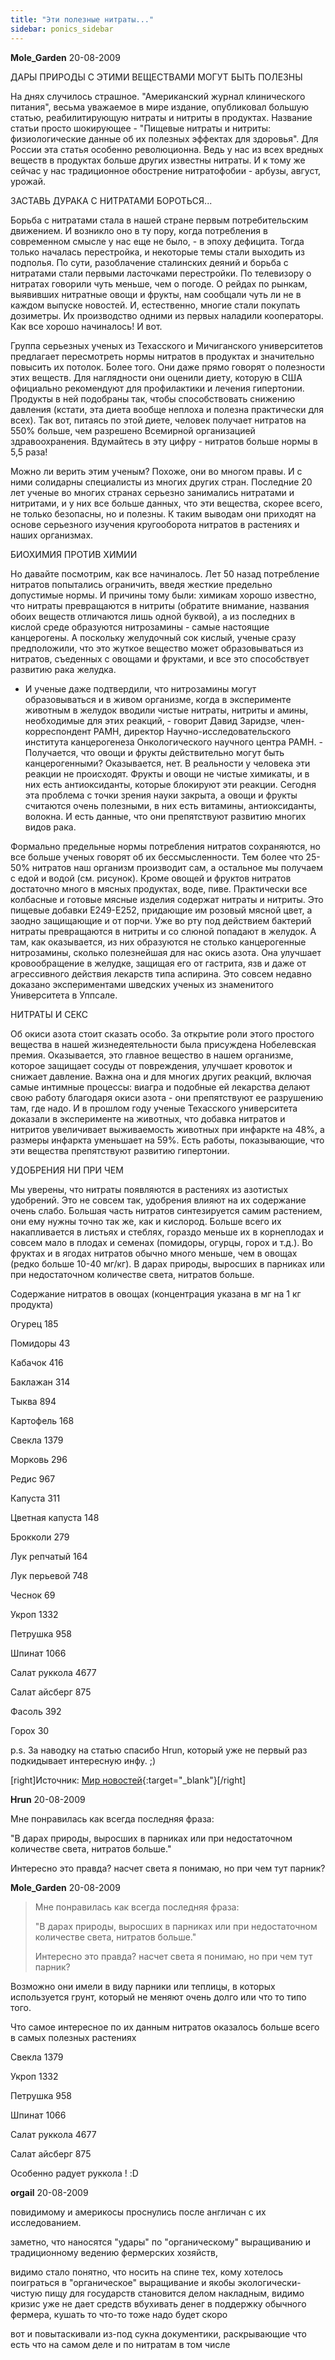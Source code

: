 ```yaml
---
title: "Эти полезные нитраты..."
sidebar: ponics_sidebar
---
```


**Mole_Garden** 20-08-2009

ДАРЫ ПРИРОДЫ С ЭТИМИ ВЕЩЕСТВАМИ МОГУТ БЫТЬ ПОЛЕЗНЫ

На днях случилось страшное. "Американский журнал клинического питания", весьма уважаемое в мире издание, опубликовал большую статью, реабилитирующую нитраты и нитриты в продуктах. Название статьи просто шокирующее - "Пищевые нитраты и нитриты: физиологические данные об их полезных эффектах для здоровья". Для России эта статья особенно революционна. Ведь у нас из всех вредных веществ в продуктах больше других известны нитраты. И к тому же сейчас у нас традиционное обострение нитратофобии - арбузы, август, урожай.

ЗАСТАВЬ ДУРАКА С НИТРАТАМИ БОРОТЬСЯ...

Борьба с нитратами стала в нашей стране первым потребительским движением. И возникло оно в ту пору, когда потребления в современном смысле у нас еще не было, - в эпоху дефицита. Тогда только началась перестройка, и некоторые темы стали выходить из подполья. По сути, разоблачение сталинских деяний и борьба с нитратами стали первыми ласточками перестройки. По телевизору о нитратах говорили чуть меньше, чем о погоде. О рейдах по рынкам, выявивших нитратные овощи и фрукты, нам сообщали чуть ли не в каждом выпуске новостей. И, естественно, многие стали покупать дозиметры. Их производство одними из первых наладили кооператоры. Как все хорошо начиналось! И вот.

Группа серьезных ученых из Техасского и Мичиганского университетов предлагает пересмотреть нормы нитратов в продуктах и значительно повысить их потолок. Более того. Они даже прямо говорят о полезности этих веществ. Для наглядности они оценили диету, которую в США официально рекомендуют для профилактики и лечения гипертонии. Продукты в ней подобраны так, чтобы способствовать снижению давления (кстати, эта диета вообще неплоха и полезна практически для всех). Так вот, питаясь по этой диете, человек получает нитратов на 550% больше, чем разрешено Всемирной организацией здравоохранения. Вдумайтесь в эту цифру - нитратов больше нормы в 5,5 раза!

Можно ли верить этим ученым? Похоже, они во многом правы. И с ними солидарны специалисты из многих других стран. Последние 20 лет ученые во многих странах серьезно занимались нитратами и нитритами, и у них все больше данных, что эти вещества, скорее всего, не только безопасны, но и полезны. К таким выводам они приходят на основе серьезного изучения кругооборота нитратов в растениях и наших организмах.

БИОХИМИЯ ПРОТИВ ХИМИИ

Но давайте посмотрим, как все начиналось. Лет 50 назад потребление нитратов попытались ограничить, введя жесткие предельно допустимые нормы. И причины тому были: химикам хорошо известно, что нитраты превращаются в нитриты (обратите внимание, названия обоих веществ отличаются лишь одной буквой), а из последних в кислой среде образуются нитрозамины - самые настоящие канцерогены. А поскольку желудочный сок кислый, ученые сразу предположили, что это жуткое вещество может образовываться из нитратов, съеденных с овощами и фруктами, и все это способствует развитию рака желудка.

- И ученые даже подтвердили, что нитрозамины могут образовываться и в живом организме, когда в эксперименте животным в желудок вводили чистые нитраты, нитриты и амины, необходимые для этих реакций, - говорит Давид Заридзе, член-корреспондент РАМН, директор Научно-исследовательского института канцерогенеза Онкологического научного центра РАМН. - Получается, что овощи и фрукты действительно могут быть канцерогенными? Оказывается, нет. В реальности у человека эти реакции не происходят. Фрукты и овощи не чистые химикаты, и в них есть антиоксиданты, которые блокируют эти реакции. Сегодня эта проблема с точки зрения науки закрыта, а овощи и фрукты считаются очень полезными, в них есть витамины, антиоксиданты, волокна. И есть данные, что они препятствуют развитию многих видов рака.

Формально предельные нормы потребления нитратов сохраняются, но все больше ученых говорят об их бессмысленности. Тем более что 25-50% нитратов наш организм производит сам, а остальное мы получаем с едой и водой (см. рисунок). Кроме овощей и фруктов нитратов достаточно много в мясных продуктах, воде, пиве. Практически все колбасные и готовые мясные изделия содержат нитраты и нитриты. Это пищевые добавки Е249-Е252, придающие им розовый мясной цвет, а заодно защищающие и от порчи. Уже во рту под действием бактерий нитраты превращаются в нитриты и со слюной попадают в желудок. А там, как оказывается, из них образуются не столько канцерогенные нитрозамины, сколько полезнейшая для нас окись азота. Она улучшает кровообращение в желудке, защищая его от гастрита, язв и даже от агрессивного действия лекарств типа аспирина. Это совсем недавно доказано экспериментами шведских ученых из знаменитого Университета в Уппсале.

НИТРАТЫ И СЕКС

Об окиси азота стоит сказать особо. За открытие роли этого простого вещества в нашей жизнедеятельности была присуждена Нобелевская премия. Оказывается, это главное вещество в нашем организме, которое защищает сосуды от повреждения, улучшает кровоток и снижает давление. Важна она и для многих других реакций, включая самые интимные процессы: виагра и подобные ей лекарства делают свою работу благодаря окиси азота - они препятствуют ее разрушению там, где надо. И в прошлом году ученые Техасского университета доказали в эксперименте на животных, что добавка нитратов и нитритов увеличивает выживаемость животных при инфаркте на 48%, а размеры инфаркта уменьшает на 59%. Есть работы, показывающие, что эти вещества препятствуют развитию гипертонии.

УДОБРЕНИЯ НИ ПРИ ЧЕМ

Мы уверены, что нитраты появляются в растениях из азотистых удобрений. Это не совсем так, удобрения влияют на их содержание очень слабо. Большая часть нитратов синтезируется самим растением, они ему нужны точно так же, как и кислород. Больше всего их накапливается в листьях и стеблях, гораздо меньше их в корнеплодах и совсем мало в плодах и семенах (помидоры, огурцы, горох и т.д.). Во фруктах и в ягодах нитратов обычно много меньше, чем в овощах (редко больше 10-40 мг/кг). В дарах природы, выросших в парниках или при недостаточном количестве света, нитратов больше.

Содержание нитратов в овощах (концентрация указана в мг на 1 кг продукта)

Огурец	185

Помидоры	43

Кабачок	416

Баклажан	314

Тыква	894

Картофель	168

Свекла	1379

Морковь	296

Редис	967

Капуста	311

Цветная капуста	148

Брокколи	279

Лук репчатый	164

Лук перьевой	748

Чеснок	69

Укроп	1332

Петрушка	958

Шпинат	1066

Салат руккола	4677

Салат айсберг	875

Фасоль	392

Горох	30

p.s. За наводку на статью спасибо Hrun, который уже не первый раз подкидывает интересную инфу. ;)

[right]Источник: [Мир новостей](http://www.mirnov.ru/mn/27-1.php){:target="_blank"}[/right]


**Hrun** 20-08-2009

Мне понравилась как всегда последняя фраза:

"В дарах природы, выросших в парниках или при недостаточном количестве света, нитратов больше."

Интересно это правда? насчет света я понимаю, но при чем тут парник?


**Mole_Garden** 20-08-2009

> Мне понравилась как всегда последняя фраза:
> 
> "В дарах природы, выросших в парниках или при недостаточном количестве света, нитратов больше."
> 
> Интересно это правда? насчет света я понимаю, но при чем тут парник?

Возможно они имели в виду парники или теплицы, в которых используется грунт, который не меняют очень долго или что то типо того. 

Что самое интересное по их данным нитратов оказалось больше всего в самых полезных растениях 

Свекла 1379

Укроп 1332

Петрушка 958

Шпинат 1066

Салат руккола 4677

Салат айсберг 875

Особенно радует руккола ! :D


**orgail** 20-08-2009

повидимому и америкосы проснулись после англичан с их исследованием.

заметно, что наносятся "удары" по "органическому" выращиванию и традиционному ведению фермерских хозяйств,

видимо стало понятно, что носить на спине тех, кому хотелось поиграться в "органическое" выращивание и якобы экологически-чистую пищу для государств становится делом накладным, видимо кризис уже не дает средств вбухивать денег в поддержку обычного фермера, кушать то что-то тоже надо будет скоро

вот и повытаскивали из-под сукна документики, раскрывающие что есть что на самом деле и по нитратам в том числе


